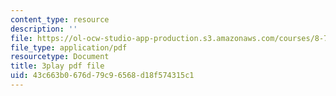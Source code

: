 ```yaml
---
content_type: resource
description: ''
file: https://ol-ocw-studio-app-production.s3.amazonaws.com/courses/8-701-introduction-to-nuclear-and-particle-physics-fall-2020/43c663b0676d79c96568d18f574315c1_JWnQZrnRUGM.pdf
file_type: application/pdf
resourcetype: Document
title: 3play pdf file
uid: 43c663b0-676d-79c9-6568-d18f574315c1
---
```

